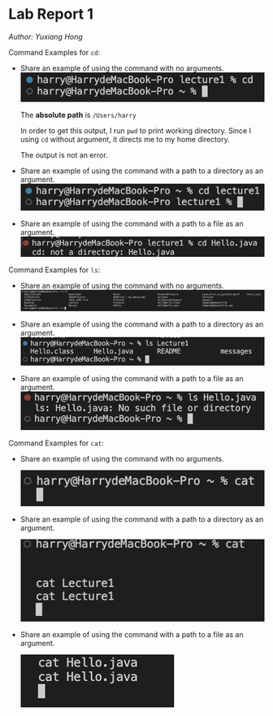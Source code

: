# Lab Report 1

*Author: Yuxiang Hong*

Command Examples for `cd`:

* Share an example of using the command with no arguments.
![Image](cdNoPara.jpg)

  The **absolute path** is `/Users/harry`

  In order to get this output, I run `pwd` to print working directory. Since I using `cd` without argument, it directs me to my home directory.

  The output is not an error.

* Share an example of using the command with a path to a directory as an argument.
![Image](cdDic.jpg)

* Share an example of using the command with a path to a file as an argument.
![Image](cdFile.jpg)

Command Examples for `ls`:

* Share an example of using the command with no arguments.
![Image](lsNoPara.jpg)

* Share an example of using the command with a path to a directory as an argument.
![Image](lsDic.jpg)

* Share an example of using the command with a path to a file as an argument.
![Image](lsFile.jpg)

Command Examples for `cat`:

* Share an example of using the command with no arguments.

  ![Image](catNoPara.jpg)

* Share an example of using the command with a path to a directory as an argument.

  ![Image](catDic.jpg)

* Share an example of using the command with a path to a file as an argument.

  ![Image](catFile.jpg)
